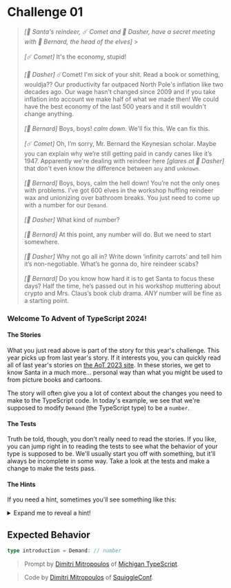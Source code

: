 # Challenge 01

> _[🎅 Santa's reindeer, ☄️ Comet and 💨 Dasher, have a secret meeting with 🎩 Bernard, the head of the elves]_ > \
> \
> _[☄️ Comet]_ It's the economy, stupid!\
> \
> _[💨 Dasher]_ ☄️Comet! I'm _sick_ of your shit. Read a book or something, wouldja?? Our productivity far outpaced North Pole's inflation like two decades ago. Our wage hasn't changed since 2009 and if you take inflation into account we make half of what we made then! We could have the best economy of the last 500 years and it still wouldn't change anything.\
> \
> _[🎩 Bernard]_ Boys, boys! _calm down_. We'll fix this. We can fix this.\
> \
> _[☄️ Comet]_ Oh, I’m sorry, Mr. Bernard the Keynesian scholar. Maybe you can explain why we’re still getting paid in candy canes like it’s 1947. Apparently we're dealing with reindeer here _[glares at 💨 Dasher]_ that don't even know the difference between `any` and `unknown`.\
> \
> _[🎩 Bernard]_ Boys, boys, calm the hell down! You’re not the only ones with problems. I’ve got 600 elves in the workshop huffing reindeer wax and unionizing over bathroom breaks. You just need to come up with a number for our `Demand`.\
> \
> _[💨 Dasher]_ What kind of number?\
> \
> _[🎩 Bernard]_ At this point, any number will do. But we need to start somewhere.\
> \
> _[💨 Dasher]_ Why not go all in? Write down ‘infinity carrots’ and tell him it’s non-negotiable. What’s he gonna do, hire reindeer scabs?\
> \
> _[🎩 Bernard]_ Do you know how hard it is to get Santa to focus these days? Half the time, he’s passed out in his workshop muttering about crypto and Mrs. Claus’s book club drama. _ANY_ number will be fine as a starting point.

### Welcome To Advent of TypeScript 2024!

#### The Stories

What you just read above is part of the story for this year's challenge. This year picks up from last year's story. If it interests you, you can quickly read all of last year's stories on [the AoT 2023 site](https://www.adventofts.com/events/2023). In these stories, we get to know Santa in a much more... personal way than what you might be used to from picture books and cartoons.

The story will often give you a lot of context about the changes you need to make to the TypeScript code. In today's example, we see that we're supposed to modify `Demand` (the TypeScript type) to be a `number`.

#### The Tests

Truth be told, though, you don't really need to read the stories. If you like, you can jump right in to reading the tests to see what the behavior of your type is supposed to be. We'll usually start you off with something, but it'll always be incomplete in some way. Take a look at the tests and make a change to make the tests pass.

#### The Hints

If you need a hint, sometimes you'll see something like this:

<details>
    <summary>Expand me to reveal a hint!</summary>
    <h4><i>[Example]</i></h4>
    <div>Try doing XYZ to ABC and see if the tests pass!</div>
</details>

## Expected Behavior

```ts
type introduction = Demand: // number
```

> Prompt by [Dimitri Mitropoulos](https://github.com/dimitropoulos) of [Michigan TypeScript](https://michigantypescript.com/).

> Code by [Dimitri Mitropoulos](https://github.com/dimitropoulos) of [SquiggleConf](https://squiggleconf.com/).
